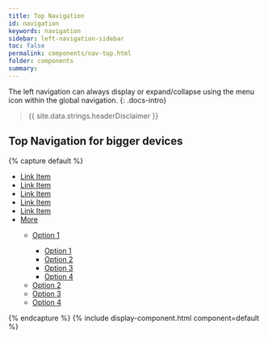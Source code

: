 ```yaml
---
title: Top Navigation
id: navigation
keywords: navigation
sidebar: left-navigation-sidebar
toc: false
permalink: components/nav-top.html
folder: components
summary:
---
```


The left navigation can always display or expand/collapse using the menu icon within the global navigation.
{: .docs-intro}

> {{ site.data.strings.headerDisclaimer }}

## Top Navigation for bigger devices
{% capture default %}
<nav class="fd-top-nav" id="top-nav">
    <ul class="fd-top-nav__list">
        <li class="fd-top-nav__item">
            <a class="fd-top-nav__link active" href="#">
                Link Item
            </a>
        </li>
        <li class="fd-top-nav__item">
            <a class="fd-top-nav__link is-selected" aira-selected="true" href="#">
                Link Item
            </a>
        </li>
        <li class="fd-top-nav__item">
            <a class="fd-top-nav__link" href="#">
                Link Item
            </a>
        </li>
        <li class="fd-top-nav__item">
            <a class="fd-top-nav__link" href="#">
                Link Item
            </a>
        </li>
        <li class="fd-top-nav__item">
            <a class="fd-top-nav__link" href="#">
                Link Item
            </a>
        </li>
        <li class="fd-top-nav__item">
             <div class="fd-popover fd-popover--right">
                <a href="#" class="fd-top-nav__dropdown fd-top-nav__link fd-popover__control active" aria-controls="jhqDa1"
                aria-expanded="false" aria-haspopup="true" role="tab">More</a>
                <div class="fd-top-nav__popover"
                aria-hidden="true" id="jhqDa1">
                    <nav class="fd-top-nav__menu">
                        <ul class="fd-top-nav__sub-list">
                            <li class="fd-top-nav__sub-item">
                                <a href="#" class="fd-top-nav__sub-link fd-top-nav__sub-link--with-arrow" aria-controls="jhqDa3" aria-expanded="false" aria-haspopup="true" role="tab">Option 1</a>
                                <div class="fd-top-nav__popover fd-top-nav__popover--inline" aria-hidden="true" id="jhqDa3">
                                    <nav class="fd-top-nav__menu">
                                        <ul class="fd-top-nav__sub-list">
                                            <li class="fd-top-nav__sub-item"><a href="#" class="fd-top-nav__sub-link fd-top-nav__sub-link--deep active">Option 1</a></li>
                                            <li class="fd-top-nav__sub-item"><a href="#" class="fd-top-nav__sub-link fd-top-nav__sub-link--deep">Option 2</a></li>
                                            <li class="fd-top-nav__sub-item"><a href="#" class="fd-top-nav__sub-link fd-top-nav__sub-link--deep">Option 3</a></li>
                                            <li class="fd-top-nav__sub-item"><a href="#" class="fd-top-nav__sub-link fd-top-nav__sub-link--deep">Option 4</a></li>
                                        </ul>
                                    </nav>
                                </div>
                            </li>
                            <li class="fd-top-nav__sub-item"><a href="#" class="fd-top-nav__sub-link">Option 2</a></li>
                            <li class="fd-top-nav__sub-item"><a href="#" class="fd-top-nav__sub-link">Option 3</a></li>
                            <li class="fd-top-nav__sub-item"><a href="#" class="fd-top-nav__sub-link">Option 4</a></li>
                        </ul>
                    </nav>
                </div>
            </div>
        </li>
    </ul>
</nav>
{% endcapture %}
{% include display-component.html component=default %}

<br>
